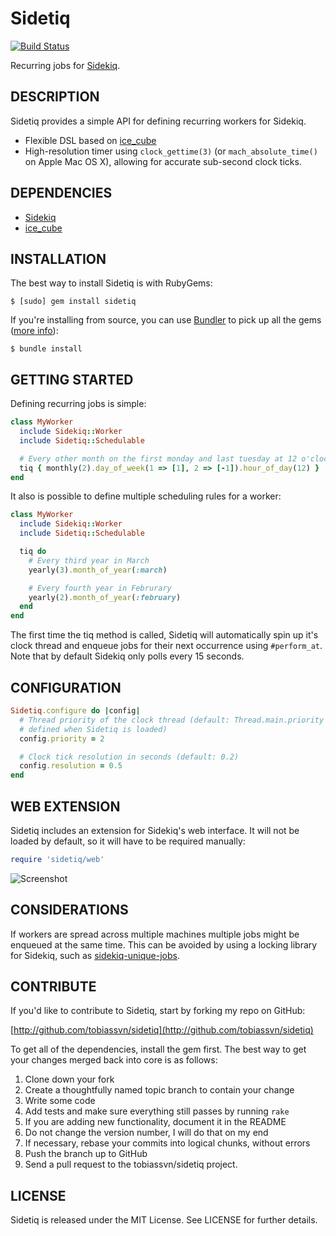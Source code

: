 Sidetiq
=======

[![Build Status](https://travis-ci.org/tobiassvn/sidetiq.png)](https://travis-ci.org/tobiassvn/[sidetiq])

Recurring jobs for [Sidekiq](http://mperham.github.com/sidekiq/).

## DESCRIPTION

Sidetiq provides a simple API for defining recurring workers for Sidekiq.

- Flexible DSL based on [ice_cube](http://seejohnrun.github.com/ice_cube/)
- High-resolution timer using `clock_gettime(3)` (or `mach_absolute_time()` on
  Apple Mac OS X), allowing for accurate sub-second clock ticks.

## DEPENDENCIES

- [Sidekiq](http://mperham.github.com/sidekiq/)
- [ice_cube](http://seejohnrun.github.com/ice_cube/)

## INSTALLATION

The best way to install Sidetiq is with RubyGems:

    $ [sudo] gem install sidetiq

If you're installing from source, you can use [Bundler](http://gembundler.com/)
to pick up all the gems ([more info](http://gembundler.com/bundle_install.html)):

    $ bundle install

## GETTING STARTED

Defining recurring jobs is simple:

```ruby
class MyWorker
  include Sidekiq::Worker
  include Sidetiq::Schedulable

  # Every other month on the first monday and last tuesday at 12 o'clock.
  tiq { monthly(2).day_of_week(1 => [1], 2 => [-1]).hour_of_day(12) }
end
```

It also is possible to define multiple scheduling rules for a worker:

```ruby
class MyWorker
  include Sidekiq::Worker
  include Sidetiq::Schedulable

  tiq do
    # Every third year in March
    yearly(3).month_of_year(:march)

    # Every fourth year in Februrary
    yearly(2).month_of_year(:february)
  end
end
```

The first time the tiq method is called, Sidetiq will automatically spin up
it's clock thread and enqueue jobs for their next occurrence using
`#perform_at`. Note that by default Sidekiq only polls every 15 seconds.

## CONFIGURATION

```ruby
Sidetiq.configure do |config|
  # Thread priority of the clock thread (default: Thread.main.priority as
  # defined when Sidetiq is loaded)
  config.priority = 2

  # Clock tick resolution in seconds (default: 0.2)
  config.resolution = 0.5
end
```

## WEB EXTENSION

Sidetiq includes an extension for Sidekiq's web interface. It will not be
loaded by default, so it will have to be required manually:

```ruby
require 'sidetiq/web'
```

![Screenshot](http://f.cl.ly/items/1P2u1v091F3V1n381g2I/Screen%20Shot%202013-02-01%20at%2012.16.17.png)

## CONSIDERATIONS

If workers are spread across multiple machines multiple jobs might be enqueued
at the same time. This can be avoided by using a locking library for Sidekiq,
such as [sidekiq-unique-jobs](https://github.com/form26/sidekiq-unique-jobs).

## CONTRIBUTE

If you'd like to contribute to Sidetiq, start by forking my repo on GitHub:

[http://github.com/tobiassvn/sidetiq](http://github.com/tobiassvn/sidetiq)

To get all of the dependencies, install the gem first. The best way to get
your changes merged back into core is as follows:

1. Clone down your fork
1. Create a thoughtfully named topic branch to contain your change
1. Write some code
1. Add tests and make sure everything still passes by running `rake`
1. If you are adding new functionality, document it in the README
1. Do not change the version number, I will do that on my end
1. If necessary, rebase your commits into logical chunks, without errors
1. Push the branch up to GitHub
1. Send a pull request to the tobiassvn/sidetiq project.

## LICENSE

Sidetiq is released under the MIT License. See LICENSE for further details.
